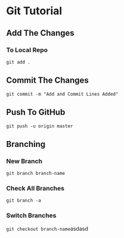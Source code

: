 # Git Tutorial

## Add The Changes
### To Local Repo

`git add .`

## Commit The Changes

`git commit -m "Add and Commit Lines Added"`

## Push To GitHub

`git push -u origin master`

## Branching

### New Branch
`git branch branch-name`

### Check All Branches
`git branch -a`

### Switch Branches
`git checkout branch-name`asdasd